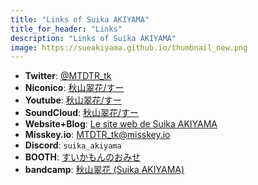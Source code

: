```yaml
---
title: "Links of Suika AKIYAMA"
title_for_header: "Links"
description: "Links of Suika AKIYAMA"
image: https://sueakiyama.github.io/thumbnail_new.png
---
```


- **Twitter**: [@MTDTR_tk](https://twitter.com/MTDTR_tk)
- **Niconico**: [秋山翠花/すー](https://www.nicovideo.jp/user/97810681/video)
- **Youtube**: [秋山翠花/すー](https://www.youtube.com/@suikaVocalo)
- **SoundCloud**: [秋山翠花/すー](https://soundcloud.com/sueakiyama)
- **Website+Blog**: [Le site web de Suika AKIYAMA](https://sueakiyama.github.io)
- **Misskey.io**: [MTDTR_tk@misskey.io](https://misskey.io/@MTDTR_tk)
- **Discord**: ```suika_akiyama```
- **BOOTH**: [すいかもんのおみせ](https://sueakiyama.booth.pm/)
- **bandcamp**: [秋山翠花 (Suika AKIYAMA)](https://sueakiyama.bandcamp.com)
